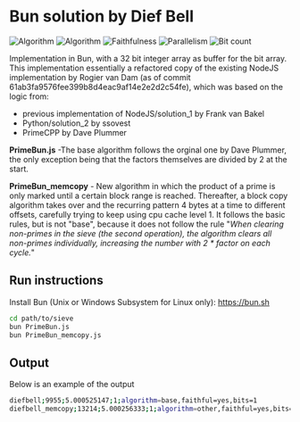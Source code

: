 # Bun solution by Dief Bell
![Algorithm](https://img.shields.io/badge/Algorithm-base-green)
![Algorithm](https://img.shields.io/badge/Algorithm-other-yellowgreen)
![Faithfulness](https://img.shields.io/badge/Faithful-yes-green)
![Parallelism](https://img.shields.io/badge/Parallel-no-green)
![Bit count](https://img.shields.io/badge/Bits-1-green)
<!-- ![Parallelism](https://img.shields.io/badge/Parallel-yes-green) -->

Implementation in Bun, with a 32 bit integer array as buffer for the bit array.
This implementation essentially a refactored copy of the existing NodeJS implementation
by Rogier van Dam (as of commit 61ab3fa9576fee399b8d4eac9af14e2e2d2c54fe),
which was based on the logic from:
- previous implementation of NodeJS/solution_1 by Frank van Bakel
- Python/solution_2                            by ssovest
- PrimeCPP                                     by Dave Plummer

**PrimeBun.js** -The base algorithm follows the orginal one by Dave Plummer, the only exception being that the factors themselves are divided by 2 at the start.

<!-- **PrimeBun_cluster.js** - Multiprocessor version using cluster API, running batches of sieves on each processor. -->

**PrimeBun_memcopy** - New algorithm in which the product of a prime is only marked until a certain block range is reached. Thereafter, a block copy algorithm takes over and the recurring pattern 4 bytes at a time to different offsets, carefully trying to keep using cpu cache level 1. It follows the basic rules, but is not "base", because it does not follow the rule "*When clearing non-primes in the sieve (the second operation), the algorithm clears all non-primes individually, increasing the number with 2 * factor on each cycle.*"

## Run instructions
Install Bun (Unix or Windows Subsystem for Linux only): <https://bun.sh>

```bash
cd path/to/sieve
bun PrimeBun.js
bun PrimeBun_memcopy.js
```

## Output
Below is an example of the output

```bash
diefbell;9955;5.000525147;1;algorithm=base,faithful=yes,bits=1
diefbell_memcopy;13214;5.000256333;1;algorithm=other,faithful=yes,bits=1
```
